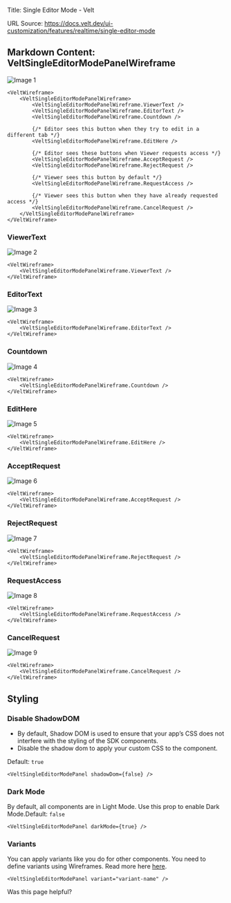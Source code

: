 Title: Single Editor Mode - Velt

URL Source: https://docs.velt.dev/ui-customization/features/realtime/single-editor-mode

Markdown Content:
VeltSingleEditorModePanelWireframe
----------------------------------

![Image 1](https://mintlify.s3.us-west-1.amazonaws.com/velt/images/customization/single-editor/single-editor-overview.png)

```
<VeltWireframe>
    <VeltSingleEditorModePanelWireframe>
        <VeltSingleEditorModePanelWireframe.ViewerText />
        <VeltSingleEditorModePanelWireframe.EditorText />
        <VeltSingleEditorModePanelWireframe.Countdown />
        
        {/* Editor sees this button when they try to edit in a different tab */}
        <VeltSingleEditorModePanelWireframe.EditHere />
        
        {/* Editor sees these buttons when Viewer requests access */}
        <VeltSingleEditorModePanelWireframe.AcceptRequest />
        <VeltSingleEditorModePanelWireframe.RejectRequest />
        
        {/* Viewer sees this button by default */}
        <VeltSingleEditorModePanelWireframe.RequestAccess />

        {/* Viewer sees this button when they have already requested access */}
        <VeltSingleEditorModePanelWireframe.CancelRequest />
    </VeltSingleEditorModePanelWireframe>
</VeltWireframe>
```

### ViewerText

![Image 2](https://mintlify.s3.us-west-1.amazonaws.com/velt/images/customization/single-editor/single-editor-viewer-text.png)

```
<VeltWireframe>
    <VeltSingleEditorModePanelWireframe.ViewerText />
</VeltWireframe>
```

### EditorText

![Image 3](https://mintlify.s3.us-west-1.amazonaws.com/velt/images/customization/single-editor/single-editor-active-editor-text.png)

```
<VeltWireframe>
    <VeltSingleEditorModePanelWireframe.EditorText />
</VeltWireframe>
```

### Countdown

![Image 4](https://mintlify.s3.us-west-1.amazonaws.com/velt/images/customization/single-editor/single-editor-countdown.png)

```
<VeltWireframe>
    <VeltSingleEditorModePanelWireframe.Countdown />
</VeltWireframe>
```

### EditHere

![Image 5](https://mintlify.s3.us-west-1.amazonaws.com/velt/images/customization/single-editor/single-editor-edit-here.png)

```
<VeltWireframe>
    <VeltSingleEditorModePanelWireframe.EditHere />
</VeltWireframe>
```

### AcceptRequest

![Image 6](https://mintlify.s3.us-west-1.amazonaws.com/velt/images/customization/single-editor/single-editor-accept-request.png)

```
<VeltWireframe>
    <VeltSingleEditorModePanelWireframe.AcceptRequest />
</VeltWireframe>
```

### RejectRequest

![Image 7](https://mintlify.s3.us-west-1.amazonaws.com/velt/images/customization/single-editor/single-editor-reject-request.png)

```
<VeltWireframe>
    <VeltSingleEditorModePanelWireframe.RejectRequest />
</VeltWireframe>
```

### RequestAccess

![Image 8](https://mintlify.s3.us-west-1.amazonaws.com/velt/images/customization/single-editor/single-editor-request-access.png)

```
<VeltWireframe>
    <VeltSingleEditorModePanelWireframe.RequestAccess />
</VeltWireframe>
```

### CancelRequest

![Image 9](https://mintlify.s3.us-west-1.amazonaws.com/velt/images/customization/single-editor/single-editor-cancel-request.png)

```
<VeltWireframe>
    <VeltSingleEditorModePanelWireframe.CancelRequest />
</VeltWireframe>
```

Styling
-------

### Disable ShadowDOM

*   By default, Shadow DOM is used to ensure that your app’s CSS does not interfere with the styling of the SDK components.
*   Disable the shadow dom to apply your custom CSS to the component.

Default: `true`

```
<VeltSingleEditorModePanel shadowDom={false} />
```

### Dark Mode

By default, all components are in Light Mode. Use this prop to enable Dark Mode.Default: `false`

```
<VeltSingleEditorModePanel darkMode={true} />
```

### Variants

You can apply variants like you do for other components. You need to define variants using Wireframes. Read more here [here](https://docs.velt.dev/ui-customization/layout#create-custom-variants).

```
<VeltSingleEditorModePanel variant="variant-name" />
```

Was this page helpful?

